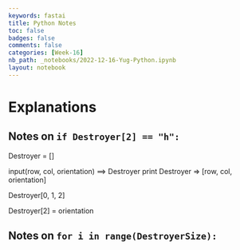 ```yaml
---
keywords: fastai
title: Python Notes
toc: false
badges: false
comments: false
categories: [Week-16]
nb_path: _notebooks/2022-12-16-Yug-Python.ipynb
layout: notebook
---
```


<!--
#################################################
### THIS FILE WAS AUTOGENERATED! DO NOT EDIT! ###
#################################################
# file to edit: _notebooks/2022-12-16-Yug-Python.ipynb
-->

<div class="container" id="notebook-container">
        
<div class="cell border-box-sizing text_cell rendered"><div class="inner_cell">
<div class="text_cell_render border-box-sizing rendered_html">
<h1 id="Explanations">Explanations<a class="anchor-link" href="#Explanations"> </a></h1><h2 id="Notes-on-if-Destroyer[2]-==-&quot;h&quot;:">Notes on <code>if Destroyer[2] == "h":</code><a class="anchor-link" href="#Notes-on-if-Destroyer[2]-==-&quot;h&quot;:"> </a></h2><p>Destroyer = []</p>
<p>input(row, col, orientation) ==&gt; Destroyer
print Destroyer =&gt; [row, col, orientation]</p>
<p>Destroyer[0, 1, 2]</p>
<p>Destroyer[2] = orientation</p>

</div>
</div>
</div>
<div class="cell border-box-sizing text_cell rendered"><div class="inner_cell">
<div class="text_cell_render border-box-sizing rendered_html">
<h2 id="Notes-on-for-i-in-range(DestroyerSize):">Notes on <code>for i in range(DestroyerSize):</code><a class="anchor-link" href="#Notes-on-for-i-in-range(DestroyerSize):"> </a></h2>
</div>
</div>
</div>
</div>
 


